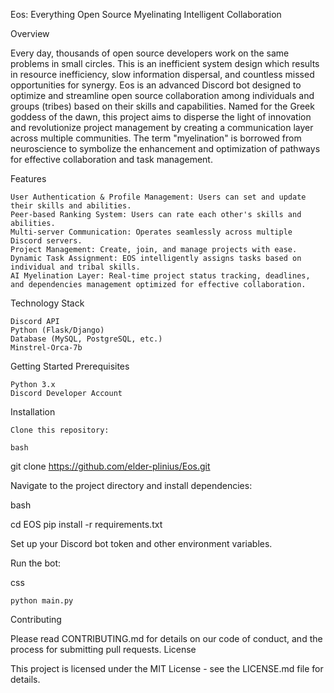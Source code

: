 Eos: Everything Open Source 
Myelinating Intelligent Collaboration

Overview

Every day, thousands of open source developers work on the same problems in small circles. This is an inefficient system design which results in resource inefficiency, slow information dispersal, and countless missed opportunities for synergy. Eos is an advanced Discord bot designed to optimize and streamline open source collaboration among individuals and groups (tribes) based on their skills and capabilities. Named for the Greek goddess of the dawn, this project aims to disperse the light of innovation and revolutionize project management by creating a communication layer across multiple communities. The term "myelination" is borrowed from neuroscience to symbolize the enhancement and optimization of pathways for effective collaboration and task management.

Features

    User Authentication & Profile Management: Users can set and update their skills and abilities.
    Peer-based Ranking System: Users can rate each other's skills and abilities.
    Multi-server Communication: Operates seamlessly across multiple Discord servers.
    Project Management: Create, join, and manage projects with ease.
    Dynamic Task Assignment: EOS intelligently assigns tasks based on individual and tribal skills.
    AI Myelination Layer: Real-time project status tracking, deadlines, and dependencies management optimized for effective collaboration.

Technology Stack

    Discord API
    Python (Flask/Django)
    Database (MySQL, PostgreSQL, etc.)
    Minstrel-Orca-7b

Getting Started
Prerequisites

    Python 3.x
    Discord Developer Account

Installation

    Clone this repository:

    bash

git clone https://github.com/elder-plinius/Eos.git

Navigate to the project directory and install dependencies:

bash

cd EOS
pip install -r requirements.txt

Set up your Discord bot token and other environment variables.

Run the bot:

css

    python main.py

Contributing

Please read CONTRIBUTING.md for details on our code of conduct, and the process for submitting pull requests.
License

This project is licensed under the MIT License - see the LICENSE.md file for details.
